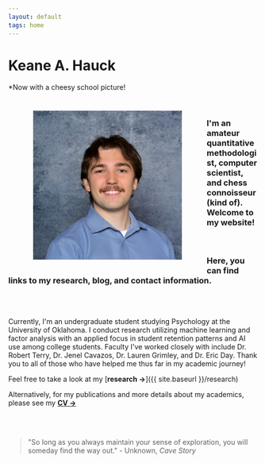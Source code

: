 ```yaml
---
layout: default
tags: home
---
```


# Keane A. Hauck

*Now with a cheesy school picture!

<img src="/images/keaneheadshot.png" alt="Me" title="Reminds me of 8th grade" width="300" height="300" ALIGN="left" HSPACE="50" VSPACE="25"/> 

<br>

### I'm an amateur quantitative methodologist, computer scientist, and chess connoisseur (kind of). Welcome to my website! 

<br>

### Here, you can find links to my research, blog, and contact information.

<br>
<br>

Currently, I'm an undergraduate student studying Psychology at the University of Oklahoma. I conduct research utilizing machine learning and factor analysis with an applied focus in student retention patterns and AI use among college students. Faculty I've worked closely with include Dr. Robert Terry, Dr. Jenel Cavazos, Dr. Lauren Grimley, and Dr. Eric Day. Thank you to all of those who have helped me thus far in my academic journey!

Feel free to take a look at my [**research →**]({{ site.baseurl }}/research)

Alternatively, for my publications and more details about my academics, please see my  <a href="/images/CV.pdf" target="_blank">**CV →**</a>


<br>
<br>


> "So long as you always maintain your sense of exploration, you will someday find the way out." - Unknown, *Cave Story*